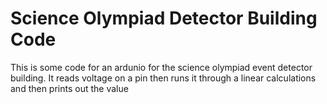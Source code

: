 # Science Olympiad Detector Building Code
This is some code for an ardunio for the science olympiad event detector building. It reads voltage on a pin then runs it through a linear calculations and then prints out the value
